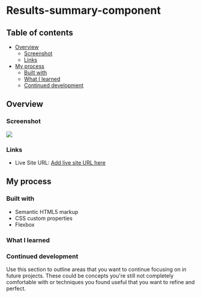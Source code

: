 # Results-summary-component 



## Table of contents

- [Overview](#overview)
  - [Screenshot](#screenshot)
  - [Links](#links)
- [My process](#my-process)
  - [Built with](#built-with)
  - [What I learned](#what-i-learned)
  - [Continued development](#continued-development)
## Overview

### Screenshot

![](./screenshot.jpg)



### Links

- Live Site URL: [Add live site URL here](https://soopchiller.github.io/results-summary-component-main/)

## My process

### Built with

- Semantic HTML5 markup
- CSS custom properties
- Flexbox


### What I learned



### Continued development

Use this section to outline areas that you want to continue focusing on in future projects. These could be concepts you're still not completely comfortable with or techniques you found useful that you want to refine and perfect.


